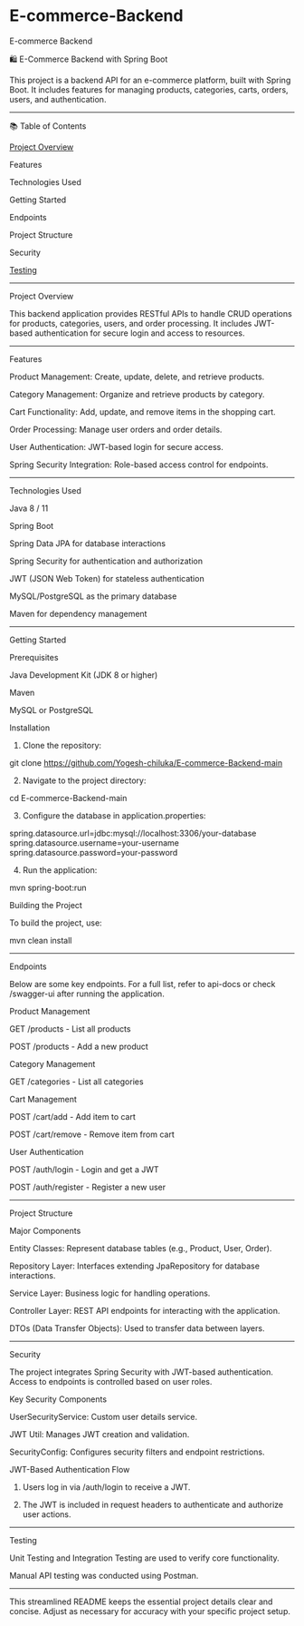 # E-commerce-Backend
E-commerce Backend

🛍️ E-Commerce Backend with Spring Boot

This project is a backend API for an e-commerce platform, built with Spring Boot. It includes features for managing products, categories, carts, orders, users, and authentication.


---

📚 Table of Contents

	
[Project Overview](#project-overview)

Features

Technologies Used

Getting Started

Endpoints

Project Structure

Security

[Testing](#Testing)



---

<a name="project-overview"></a>Project Overview

This backend application provides RESTful APIs to handle CRUD operations for products, categories, users, and order processing. It includes JWT-based authentication for secure login and access to resources.


---

Features

Product Management: Create, update, delete, and retrieve products.

Category Management: Organize and retrieve products by category.

Cart Functionality: Add, update, and remove items in the shopping cart.

Order Processing: Manage user orders and order details.

User Authentication: JWT-based login for secure access.

Spring Security Integration: Role-based access control for endpoints.



---

Technologies Used

Java 8 / 11

Spring Boot

Spring Data JPA for database interactions

Spring Security for authentication and authorization

JWT (JSON Web Token) for stateless authentication

MySQL/PostgreSQL as the primary database

Maven for dependency management



---

Getting Started

Prerequisites

Java Development Kit (JDK 8 or higher)

Maven

MySQL or PostgreSQL


Installation

1. Clone the repository:

git clone https://github.com/Yogesh-chiluka/E-commerce-Backend-main


2. Navigate to the project directory:

cd E-commerce-Backend-main


3. Configure the database in application.properties:

spring.datasource.url=jdbc:mysql://localhost:3306/your-database
spring.datasource.username=your-username
spring.datasource.password=your-password


4. Run the application:

mvn spring-boot:run



Building the Project

To build the project, use:

mvn clean install


---

Endpoints

Below are some key endpoints. For a full list, refer to api-docs or check /swagger-ui after running the application.

Product Management

GET /products - List all products

POST /products - Add a new product


Category Management

GET /categories - List all categories


Cart Management

POST /cart/add - Add item to cart

POST /cart/remove - Remove item from cart


User Authentication

POST /auth/login - Login and get a JWT

POST /auth/register - Register a new user




---

Project Structure

Major Components

Entity Classes: Represent database tables (e.g., Product, User, Order).

Repository Layer: Interfaces extending JpaRepository for database interactions.

Service Layer: Business logic for handling operations.

Controller Layer: REST API endpoints for interacting with the application.

DTOs (Data Transfer Objects): Used to transfer data between layers.



---

Security

The project integrates Spring Security with JWT-based authentication. Access to endpoints is controlled based on user roles.

Key Security Components

UserSecurityService: Custom user details service.

JWT Util: Manages JWT creation and validation.

SecurityConfig: Configures security filters and endpoint restrictions.


JWT-Based Authentication Flow

1. Users log in via /auth/login to receive a JWT.


2. The JWT is included in request headers to authenticate and authorize user actions.




---

<a name="Testing"></a>Testing

Unit Testing and Integration Testing are used to verify core functionality.

Manual API testing was conducted using Postman.



---

This streamlined README keeps the essential project details clear and concise. Adjust as necessary for accuracy with your specific project setup.

